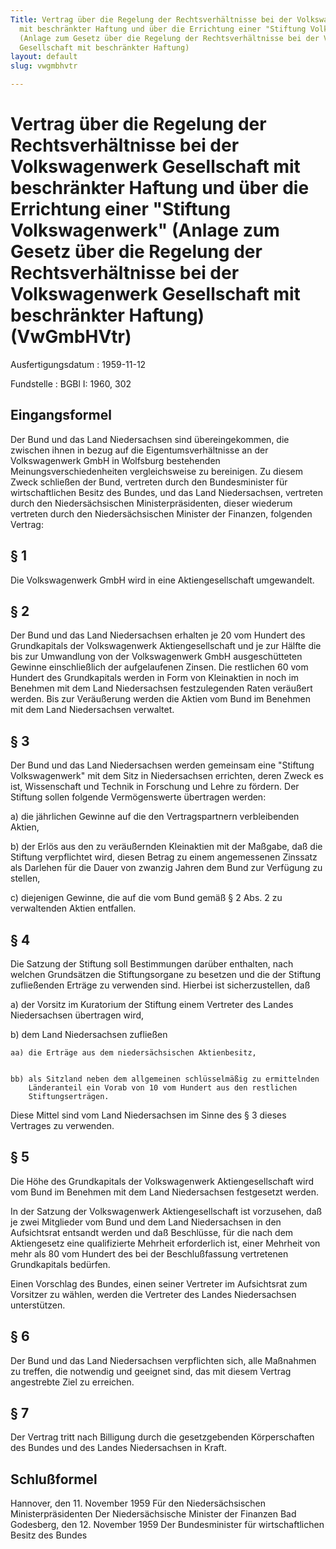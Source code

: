 ```yaml
---
Title: Vertrag über die Regelung der Rechtsverhältnisse bei der Volkswagenwerk Gesellschaft
  mit beschränkter Haftung und über die Errichtung einer "Stiftung Volkswagenwerk"
  (Anlage zum Gesetz über die Regelung der Rechtsverhältnisse bei der Volkswagenwerk
  Gesellschaft mit beschränkter Haftung)
layout: default
slug: vwgmbhvtr

---
```


# Vertrag über die Regelung der Rechtsverhältnisse bei der Volkswagenwerk Gesellschaft mit beschränkter Haftung und über die Errichtung einer "Stiftung Volkswagenwerk" (Anlage zum Gesetz über die Regelung der Rechtsverhältnisse bei der Volkswagenwerk Gesellschaft mit beschränkter Haftung) (VwGmbHVtr)

Ausfertigungsdatum
:   1959-11-12

Fundstelle
:   BGBl I: 1960, 302



## Eingangsformel

Der Bund und das Land Niedersachsen sind übereingekommen, die zwischen
ihnen in bezug auf die Eigentumsverhältnisse an der Volkswagenwerk
GmbH in Wolfsburg bestehenden Meinungsverschiedenheiten
vergleichsweise zu bereinigen. Zu diesem Zweck schließen der Bund,
vertreten durch den Bundesminister für wirtschaftlichen Besitz des
Bundes, und das Land Niedersachsen, vertreten durch den
Niedersächsischen Ministerpräsidenten, dieser wiederum vertreten durch
den Niedersächsischen Minister der Finanzen, folgenden Vertrag:


## § 1

Die Volkswagenwerk GmbH wird in eine Aktiengesellschaft umgewandelt.


## § 2

Der Bund und das Land Niedersachsen erhalten je 20 vom Hundert des
Grundkapitals der Volkswagenwerk Aktiengesellschaft und je zur Hälfte
die bis zur Umwandlung von der Volkswagenwerk GmbH ausgeschütteten
Gewinne einschließlich der aufgelaufenen Zinsen.
Die restlichen 60 vom Hundert des Grundkapitals werden in Form von
Kleinaktien in noch im Benehmen mit dem Land Niedersachsen
festzulegenden Raten veräußert werden. Bis zur Veräußerung werden die
Aktien vom Bund im Benehmen mit dem Land Niedersachsen verwaltet.


## § 3

Der Bund und das Land Niedersachsen werden gemeinsam eine "Stiftung
Volkswagenwerk" mit dem Sitz in Niedersachsen errichten, deren Zweck
es ist, Wissenschaft und Technik in Forschung und Lehre zu fördern.
Der Stiftung sollen folgende Vermögenswerte übertragen werden:

a)  die jährlichen Gewinne auf die den Vertragspartnern verbleibenden
    Aktien,


b)  der Erlös aus den zu veräußernden Kleinaktien mit der Maßgabe, daß die
    Stiftung verpflichtet wird, diesen Betrag zu einem angemessenen
    Zinssatz als Darlehen für die Dauer von zwanzig Jahren dem Bund zur
    Verfügung zu stellen,


c)  diejenigen Gewinne, die auf die vom Bund gemäß § 2 Abs. 2 zu
    verwaltenden Aktien entfallen.





## § 4

Die Satzung der Stiftung soll Bestimmungen darüber enthalten, nach
welchen Grundsätzen die Stiftungsorgane zu besetzen und die der
Stiftung zufließenden Erträge zu verwenden sind.
Hierbei ist sicherzustellen, daß

a)  der Vorsitz im Kuratorium der Stiftung einem Vertreter des Landes
    Niedersachsen übertragen wird,


b)  dem Land Niedersachsen zufließen

    aa) die Erträge aus dem niedersächsischen Aktienbesitz,


    bb) als Sitzland neben dem allgemeinen schlüsselmäßig zu ermittelnden
        Länderanteil ein Vorab von 10 vom Hundert aus den restlichen
        Stiftungserträgen.






Diese Mittel sind vom Land Niedersachsen im Sinne des § 3 dieses
Vertrages zu verwenden.


## § 5

Die Höhe des Grundkapitals der Volkswagenwerk Aktiengesellschaft wird
vom Bund im Benehmen mit dem Land Niedersachsen festgesetzt werden.

In der Satzung der Volkswagenwerk Aktiengesellschaft ist vorzusehen,
daß je zwei Mitglieder vom Bund und dem Land Niedersachsen in den
Aufsichtsrat entsandt werden und daß Beschlüsse, für die nach dem
Aktiengesetz eine qualifizierte Mehrheit erforderlich ist, einer
Mehrheit von mehr als 80 vom Hundert des bei der Beschlußfassung
vertretenen Grundkapitals bedürfen.

Einen Vorschlag des Bundes, einen seiner Vertreter im Aufsichtsrat zum
Vorsitzer zu wählen, werden die Vertreter des Landes Niedersachsen
unterstützen.


## § 6

Der Bund und das Land Niedersachsen verpflichten sich, alle Maßnahmen
zu treffen, die notwendig und geeignet sind, das mit diesem Vertrag
angestrebte Ziel zu erreichen.


## § 7

Der Vertrag tritt nach Billigung durch die gesetzgebenden
Körperschaften des Bundes und des Landes Niedersachsen in Kraft.


## Schlußformel

Hannover, den 11. November 1959
Für den Niedersächsischen Ministerpräsidenten
Der Niedersächsische Minister der Finanzen
Bad Godesberg, den 12. November 1959
Der Bundesminister für wirtschaftlichen Besitz des Bundes

